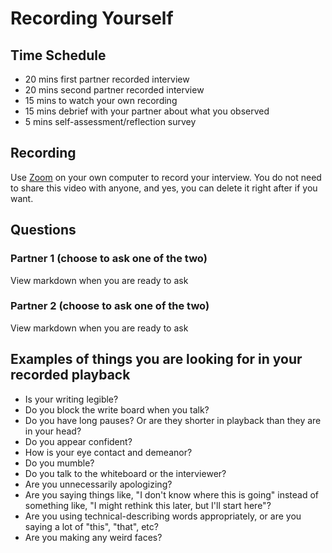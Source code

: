 # Recording Yourself

## Time Schedule

- 20 mins first partner recorded interview
- 20 mins second partner recorded interview
- 15 mins to watch your own recording
- 15 mins debrief with your partner about what you observed
- 5 mins self-assessment/reflection survey

## Recording

Use [Zoom](https://zoom.us) on your own computer to record your interview. You do not need to share this video with anyone, and yes, you can delete it right after if you want.

## Questions

### Partner 1 (choose to ask one of the two)

View markdown when you are ready to ask
<!--
1. Find the 10 most popular words (popularity is determined by how often they occur) in a text file (or long string of text).
2. Given any integer, print an English phrase that describes the integer (e.g. One Thousand Two Hundred Thirty Four).
-->

### Partner 2 (choose to ask one of the two)

View markdown when you are ready to ask
<!--
3. Given two strings, write a method to decide if one is a permutation of the other (different ordering of the same letters)?
4. Given two lists of unordered numbers, find the intersection of the two lists (the numbers that are in common).
-->

## Examples of things you are looking for in your recorded playback

- Is your writing legible?
- Do you block the write board when you talk?
- Do you have long pauses? Or are they shorter in playback than they are in your head?
- Do you appear confident?
- How is your eye contact and demeanor?
- Do you mumble?
- Do you talk to the whiteboard or the interviewer?
- Are you unnecessarily apologizing?
- Are you saying things like, "I don't know where this is going" instead of something like, "I might rethink this later, but I'll start here"?
- Are you using technical-describing words appropriately, or are you saying a lot of "this", "that", etc?
- Are you making any weird faces?
